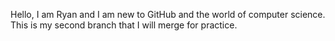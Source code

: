 Hello, I am Ryan and I am new to GitHub and the world of computer science. 
This is my second branch that I will merge for practice.
